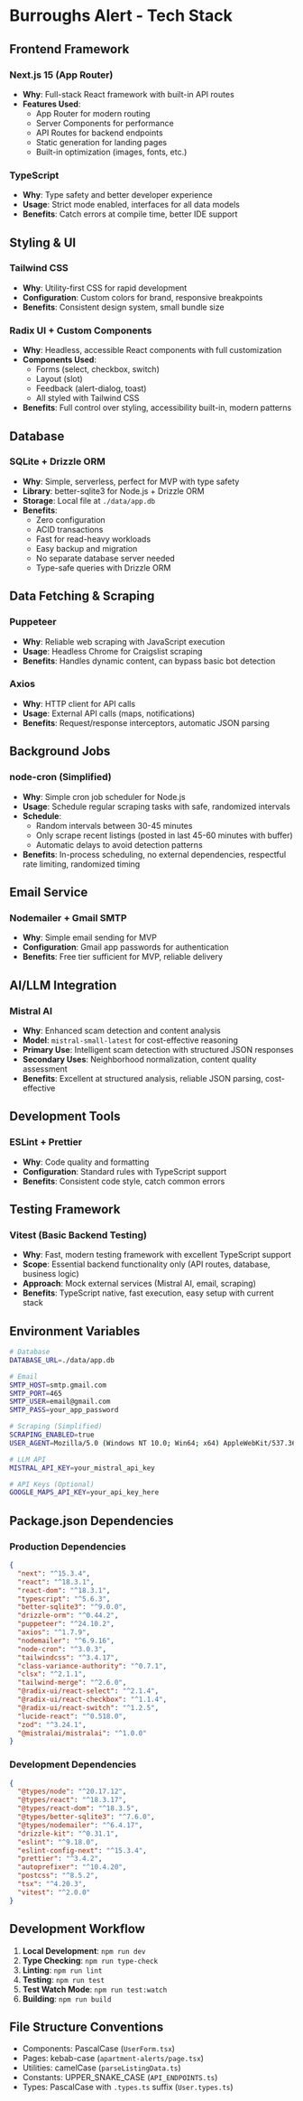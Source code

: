# Burroughs Alert - Tech Stack

## Frontend Framework

### Next.js 15 (App Router)

- **Why**: Full-stack React framework with built-in API routes
- **Features Used**:
  - App Router for modern routing
  - Server Components for performance
  - API Routes for backend endpoints
  - Static generation for landing pages
  - Built-in optimization (images, fonts, etc.)

### TypeScript

- **Why**: Type safety and better developer experience
- **Usage**: Strict mode enabled, interfaces for all data models
- **Benefits**: Catch errors at compile time, better IDE support

## Styling & UI

### Tailwind CSS

- **Why**: Utility-first CSS for rapid development
- **Configuration**: Custom colors for brand, responsive breakpoints
- **Benefits**: Consistent design system, small bundle size

### Radix UI + Custom Components

- **Why**: Headless, accessible React components with full customization
- **Components Used**:
  - Forms (select, checkbox, switch)
  - Layout (slot)
  - Feedback (alert-dialog, toast)
  - All styled with Tailwind CSS
- **Benefits**: Full control over styling, accessibility built-in, modern patterns

## Database

### SQLite + Drizzle ORM

- **Why**: Simple, serverless, perfect for MVP with type safety
- **Library**: better-sqlite3 for Node.js + Drizzle ORM
- **Storage**: Local file at `./data/app.db`
- **Benefits**:
  - Zero configuration
  - ACID transactions
  - Fast for read-heavy workloads
  - Easy backup and migration
  - No separate database server needed
  - Type-safe queries with Drizzle ORM

## Data Fetching & Scraping

### Puppeteer

- **Why**: Reliable web scraping with JavaScript execution
- **Usage**: Headless Chrome for Craigslist scraping
- **Benefits**: Handles dynamic content, can bypass basic bot detection

### Axios

- **Why**: HTTP client for API calls
- **Usage**: External API calls (maps, notifications)
- **Benefits**: Request/response interceptors, automatic JSON parsing

## Background Jobs

### node-cron (Simplified)

- **Why**: Simple cron job scheduler for Node.js
- **Usage**: Schedule regular scraping tasks with safe, randomized intervals
- **Schedule**:
  - Random intervals between 30-45 minutes
  - Only scrape recent listings (posted in last 45-60 minutes with buffer)
  - Automatic delays to avoid detection patterns
- **Benefits**: In-process scheduling, no external dependencies, respectful rate limiting, randomized timing

## Email Service

### Nodemailer + Gmail SMTP

- **Why**: Simple email sending for MVP
- **Configuration**: Gmail app passwords for authentication
- **Benefits**: Free tier sufficient for MVP, reliable delivery

## AI/LLM Integration

### Mistral AI

- **Why**: Enhanced scam detection and content analysis
- **Model**: `mistral-small-latest` for cost-effective reasoning
- **Primary Use**: Intelligent scam detection with structured JSON responses
- **Secondary Uses**: Neighborhood normalization, content quality assessment
- **Benefits**: Excellent at structured analysis, reliable JSON parsing, cost-effective

## Development Tools

### ESLint + Prettier

- **Why**: Code quality and formatting
- **Configuration**: Standard rules with TypeScript support
- **Benefits**: Consistent code style, catch common errors

## Testing Framework

### Vitest (Basic Backend Testing)

- **Why**: Fast, modern testing framework with excellent TypeScript support
- **Scope**: Essential backend functionality only (API routes, database, business logic)
- **Approach**: Mock external services (Mistral AI, email, scraping)
- **Benefits**: TypeScript native, fast execution, easy setup with current stack

## Environment Variables

```bash
# Database
DATABASE_URL=./data/app.db

# Email
SMTP_HOST=smtp.gmail.com
SMTP_PORT=465
SMTP_USER=email@gmail.com
SMTP_PASS=your_app_password

# Scraping (Simplified)
SCRAPING_ENABLED=true
USER_AGENT=Mozilla/5.0 (Windows NT 10.0; Win64; x64) AppleWebKit/537.36

# LLM API
MISTRAL_API_KEY=your_mistral_api_key

# API Keys (Optional)
GOOGLE_MAPS_API_KEY=your_api_key_here
```

## Package.json Dependencies

### Production Dependencies

```json
{
  "next": "^15.3.4",
  "react": "^18.3.1",
  "react-dom": "^18.3.1",
  "typescript": "^5.6.3",
  "better-sqlite3": "^9.0.0",
  "drizzle-orm": "^0.44.2",
  "puppeteer": "^24.10.2",
  "axios": "^1.7.9",
  "nodemailer": "^6.9.16",
  "node-cron": "^3.0.3",
  "tailwindcss": "^3.4.17",
  "class-variance-authority": "^0.7.1",
  "clsx": "^2.1.1",
  "tailwind-merge": "^2.6.0",
  "@radix-ui/react-select": "^2.1.4",
  "@radix-ui/react-checkbox": "^1.1.4",
  "@radix-ui/react-switch": "^1.2.5",
  "lucide-react": "^0.518.0",
  "zod": "^3.24.1",
  "@mistralai/mistralai": "^1.0.0"
}
```

### Development Dependencies

```json
{
  "@types/node": "^20.17.12",
  "@types/react": "^18.3.17",
  "@types/react-dom": "^18.3.5",
  "@types/better-sqlite3": "^7.6.0",
  "@types/nodemailer": "^6.4.17",
  "drizzle-kit": "^0.31.1",
  "eslint": "^9.18.0",
  "eslint-config-next": "^15.3.4",
  "prettier": "^3.4.2",
  "autoprefixer": "^10.4.20",
  "postcss": "^8.5.2",
  "tsx": "^4.20.3",
  "vitest": "^2.0.0"
}
```

## Development Workflow

1. **Local Development**: `npm run dev`
2. **Type Checking**: `npm run type-check`
3. **Linting**: `npm run lint`
4. **Testing**: `npm run test`
5. **Test Watch Mode**: `npm run test:watch`
6. **Building**: `npm run build`

## File Structure Conventions

- Components: PascalCase (`UserForm.tsx`)
- Pages: kebab-case (`apartment-alerts/page.tsx`)
- Utilities: camelCase (`parseListingData.ts`)
- Constants: UPPER_SNAKE_CASE (`API_ENDPOINTS.ts`)
- Types: PascalCase with `.types.ts` suffix (`User.types.ts`)
